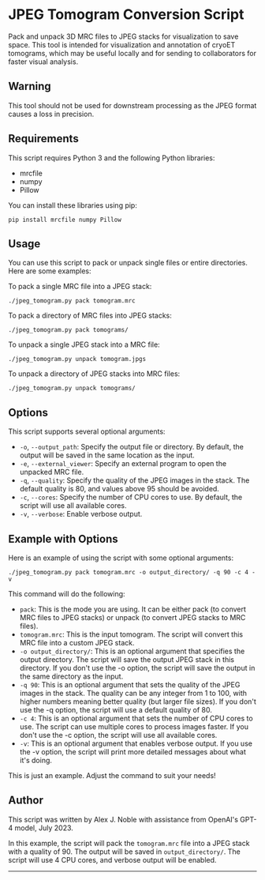 # JPEG Tomogram Conversion Script

Pack and unpack 3D MRC files to JPEG stacks for visualization to save space. This tool is intended for visualization and annotation of cryoET tomograms, which may be useful locally and for sending to collaborators for faster visual analysis.

## Warning
This tool should not be used for downstream processing as the JPEG format causes a loss in precision.

## Requirements
This script requires Python 3 and the following Python libraries:
- mrcfile
- numpy
- Pillow

You can install these libraries using pip:
```
pip install mrcfile numpy Pillow
```

## Usage

You can use this script to pack or unpack single files or entire directories. Here are some examples:

To pack a single MRC file into a JPEG stack:
```
./jpeg_tomogram.py pack tomogram.mrc
```

To pack a directory of MRC files into JPEG stacks:
```
./jpeg_tomogram.py pack tomograms/
```

To unpack a single JPEG stack into a MRC file:
```
./jpeg_tomogram.py unpack tomogram.jpgs
```

To unpack a directory of JPEG stacks into MRC files:
```
./jpeg_tomogram.py unpack tomograms/
```

## Options

This script supports several optional arguments:

- `-o`, `--output_path`: Specify the output file or directory. By default, the output will be saved in the same location as the input.
- `-e`, `--external_viewer`: Specify an external program to open the unpacked MRC file.
- `-q`, `--quality`: Specify the quality of the JPEG images in the stack. The default quality is 80, and values above 95 should be avoided.
- `-c`, `--cores`: Specify the number of CPU cores to use. By default, the script will use all available cores.
- `-v`, `--verbose`: Enable verbose output.

## Example with Options

Here is an example of using the script with some optional arguments:

```
./jpeg_tomogram.py pack tomogram.mrc -o output_directory/ -q 90 -c 4 -v
```

This command will do the following:

- `pack`: This is the mode you are using. It can be either pack (to convert MRC files to JPEG stacks) or unpack (to convert JPEG stacks to MRC files).
- `tomogram.mrc`: This is the input tomogram. The script will convert this MRC file into a custom JPEG stack.
- `-o output_directory/`: This is an optional argument that specifies the output directory. The script will save the output JPEG stack in this directory. If you don't use the -o option, the script will save the output in the same directory as the input.
- `-q 90`: This is an optional argument that sets the quality of the JPEG images in the stack. The quality can be any integer from 1 to 100, with higher numbers meaning better quality (but larger file sizes). If you don't use the -q option, the script will use a default quality of 80.
- `-c 4`: This is an optional argument that sets the number of CPU cores to use. The script can use multiple cores to process images faster. If you don't use the -c option, the script will use all available cores.
- `-v`: This is an optional argument that enables verbose output. If you use the -v option, the script will print more detailed messages about what it's doing.

This is just an example. Adjust the command to suit your needs!

## Author

This script was written by Alex J. Noble with assistance from OpenAI's GPT-4 model, July 2023.

In this example, the script will pack the `tomogram.mrc` file into a JPEG stack with a quality of 90. The output will be saved in `output_directory/`. The script will use 4 CPU cores, and verbose output will be enabled.

---
